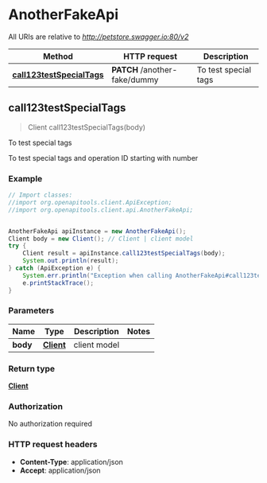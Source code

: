 # AnotherFakeApi

All URIs are relative to *http://petstore.swagger.io:80/v2*

Method | HTTP request | Description
------------- | ------------- | -------------
[**call123testSpecialTags**](AnotherFakeApi.md#call123testSpecialTags) | **PATCH** /another-fake/dummy | To test special tags



## call123testSpecialTags

> Client call123testSpecialTags(body)

To test special tags

To test special tags and operation ID starting with number

### Example

```java
// Import classes:
//import org.openapitools.client.ApiException;
//import org.openapitools.client.api.AnotherFakeApi;


AnotherFakeApi apiInstance = new AnotherFakeApi();
Client body = new Client(); // Client | client model
try {
    Client result = apiInstance.call123testSpecialTags(body);
    System.out.println(result);
} catch (ApiException e) {
    System.err.println("Exception when calling AnotherFakeApi#call123testSpecialTags");
    e.printStackTrace();
}
```

### Parameters


Name | Type | Description  | Notes
------------- | ------------- | ------------- | -------------
 **body** | [**Client**](Client.md)| client model |

### Return type

[**Client**](Client.md)

### Authorization

No authorization required

### HTTP request headers

- **Content-Type**: application/json
- **Accept**: application/json

